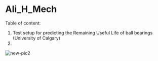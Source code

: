 # Ali_H_Mech
Table of content:
1) Test setup for predicting the Remaining Useful Life of ball bearings (University of Calgary)
2) 

![new-pic2](https://user-images.githubusercontent.com/74108898/236718494-da823525-4d91-4d15-9319-4f4af6db2b5b.jpg)
